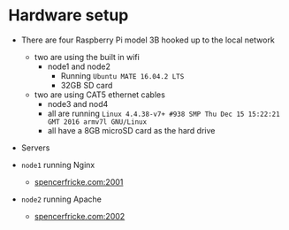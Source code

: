 # Hardware setup

* There are four Raspberry Pi model 3B hooked up to the local network
  * two are using the built in wifi
    * node1 and node2
      * Running `Ubuntu MATE 16.04.2 LTS`
      * 32GB SD card   
  * two are using CAT5 ethernet cables
    * node3 and nod4
    * all are running `Linux 4.4.38-v7+ #938 SMP Thu Dec 15 15:22:21 GMT 2016 armv7l GNU/Linux`
    * all have a 8GB microSD card as the hard drive
  
 * Servers
  * `node1` running Nginx 
    * [spencerfricke.com:2001](http://spencerfricke.com:2001)
  * `node2` running Apache 
    * [spencerfricke.com:2002](http://spencerfricke.com:2002)


